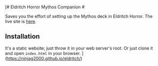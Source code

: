 [# Eldritch Horror Mythos Companion #

Saves you the effort of setting up the Mythos deck in Eldritch Horror. The live
site is [here]([https://ninjag2000.github.io/Eldritch/).

## Installation ##

It's a static website; just throw it in your web server's root. Or just clone it
and open `index.html` in your browser.
](https://ninjag2000.github.io/eldritch/)
